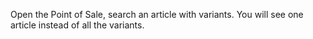 Open the Point of Sale, search an article with variants. You will see
one article instead of all the variants.
